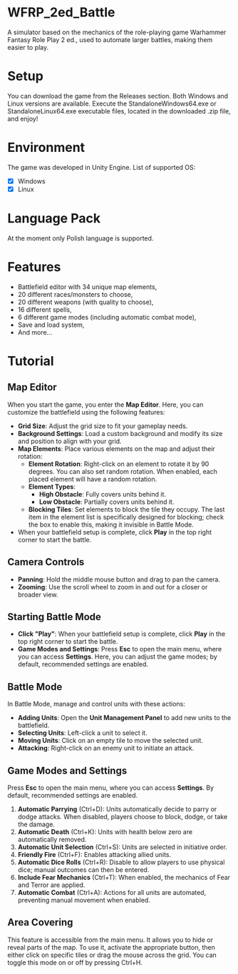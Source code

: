 # WFRP_2ed_Battle

A simulator based on the mechanics of the role-playing game Warhammer Fantasy Role Play 2 ed., used to automate larger battles, making them easier to play.

# Setup

You can download the game from the Releases section. Both Windows and Linux versions are available.
Execute the StandaloneWindows64.exe or StandaloneLinux64.exe executable files, located in the downloaded .zip file, and enjoy!

# Environment

The game was developed in Unity Engine. List of supported OS:

- [x] Windows
- [x] Linux

# Language Pack

At the moment only Polish language is supported.

# Features

- Battlefield editor with 34 unique map elements,
- 20 different races/monsters to choose,
- 20 different weapons (with quality to choose),
- 16 different spells,
- 6 different game modes (including automatic combat mode),
- Save and load system,
- And more...

# Tutorial

## Map Editor

When you start the game, you enter the **Map Editor**. Here, you can customize the battlefield using the following features:

- **Grid Size**: Adjust the grid size to fit your gameplay needs.
- **Background Settings**: Load a custom background and modify its size and position to align with your grid.
- **Map Elements**: Place various elements on the map and adjust their rotation:
  - **Element Rotation**: Right-click on an element to rotate it by 90 degrees. You can also set random rotation. When enabled, each placed element will have a random rotation.
  - **Element Types**:
    - **High Obstacle**: Fully covers units behind it.
    - **Low Obstacle**: Partially covers units behind it.
  - **Blocking Tiles**: Set elements to block the tile they occupy. The last item in the element list is specifically designed for blocking; check the box to enable this, making it invisible in Battle Mode.
- When your battlefield setup is complete, click **Play** in the top right corner to start the battle.

## Camera Controls

- **Panning**: Hold the middle mouse button and drag to pan the camera.
- **Zooming**: Use the scroll wheel to zoom in and out for a closer or broader view.

## Starting Battle Mode

- **Click "Play"**: When your battlefield setup is complete, click **Play** in the top right corner to start the battle.
- **Game Modes and Settings**: Press **Esc** to open the main menu, where you can access **Settings**. Here, you can adjust the game modes; by default, recommended settings are enabled.

## Battle Mode

In Battle Mode, manage and control units with these actions:

- **Adding Units**: Open the **Unit Management Panel** to add new units to the battlefield.
- **Selecting Units**: Left-click a unit to select it.
- **Moving Units**: Click on an empty tile to move the selected unit.
- **Attacking**: Right-click on an enemy unit to initiate an attack.

## Game Modes and Settings

Press **Esc** to open the main menu, where you can access **Settings**. By default, recommended settings are enabled.

1. **Automatic Parrying** (Ctrl+D): Units automatically decide to parry or dodge attacks. When disabled, players choose to block, dodge, or take the damage.
2. **Automatic Death** (Ctrl+K): Units with health below zero are automatically removed.
3. **Automatic Unit Selection** (Ctrl+S): Units are selected in initiative order.
4. **Friendly Fire** (Ctrl+F): Enables attacking allied units.
5. **Automatic Dice Rolls** (Ctrl+R): Disable to allow players to use physical dice; manual outcomes can then be entered.
6. **Include Fear Mechanics** (Ctrl+T): When enabled, the mechanics of Fear and Terror are applied.
7. **Automatic Combat** (Ctrl+A): Actions for all units are automated, preventing manual movement when enabled.

## Area Covering

This feature is accessible from the main menu. It allows you to hide or reveal parts of the map. To use it, activate the appropriate button, then either click on specific tiles or drag the mouse across the grid. You can toggle this mode on or off by pressing Ctrl+H.
